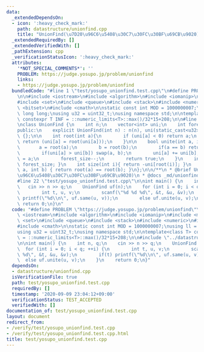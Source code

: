 ```yaml
---
data:
  _extendedDependsOn:
  - icon: ':heavy_check_mark:'
    path: datastructure/unionfind.cpp
    title: "UnionFind(\u7D20\u96C6\u5408\u30C7\u30FC\u30BF\u69CB\u9020)"
  _extendedRequiredBy: []
  _extendedVerifiedWith: []
  _pathExtension: cpp
  _verificationStatusIcon: ':heavy_check_mark:'
  attributes:
    '*NOT_SPECIAL_COMMENTS*': ''
    PROBLEM: https://judge.yosupo.jp/problem/unionfind
    links:
    - https://judge.yosupo.jp/problem/unionfind
  bundledCode: "#line 1 \"test/yosupo_unionfind.test.cpp\"\n#define PROBLEM \"https://judge.yosupo.jp/problem/unionfind\"\
    \n\n#include <iostream>\n#include <algorithm>\n#include <iomanip>\n#include <map>\n\
    #include <set>\n#include <queue>\n#include <stack>\n#include <numeric>\n#include\
    \ <bitset>\n#include <cmath>\n\nstatic const int MOD = 1000000007;\nusing ll =\
    \ long long;\nusing u32 = uint32_t;\nusing namespace std;\n\ntemplate<class T>\
    \ constexpr T INF = ::numeric_limits<T>::max()/32*15+208;\n\n#line 1 \"datastructure/unionfind.cpp\"\
    \nclass UnionFind {\n    int n;\n    vector<int> uni;\n    int forest_size;\n\
    public:\n    explicit UnionFind(int n) : n(n), uni(static_cast<u32>(n), -1), forest_size(n)\
    \ {};\n\n    int root(int a){\n        if (uni[a] < 0) return a;\n        else\
    \ return (uni[a] = root(uni[a]));\n    }\n\n    bool unite(int a, int b) {\n \
    \       a = root(a);\n        b = root(b);\n        if(a == b) return false;\n\
    \        if(uni[a] > uni[b]) swap(a, b);\n        uni[a] += uni[b];\n        uni[b]\
    \ = a;\n        forest_size--;\n        return true;\n    }\n    int size(){ return\
    \ forest_size; }\n    int size(int i){ return -uni[root(i)]; }\n    bool same(int\
    \ a, int b) { return root(a) == root(b); }\n};\n\n/**\n * @brief UnionFind(\u7D20\
    \u96C6\u5408\u30C7\u30FC\u30BF\u69CB\u9020)\n * @docs _md/unionfind.md\n */\n\
    #line 22 \"test/yosupo_unionfind.test.cpp\"\n\nint main() {\n    int n, q;\n \
    \   cin >> n >> q;\n    UnionFind uf(n);\n    for (int i = 0; i < q; ++i) {\n\
    \        int t, u, v;\n        scanf(\"%d %d %d\", &t, &u, &v);\n        if(t)\
    \ printf(\"%d\\n\", uf.same(u, v));\n        else uf.unite(u, v);\n    }\n   \
    \ return 0;\n}\n"
  code: "#define PROBLEM \"https://judge.yosupo.jp/problem/unionfind\"\n\n#include\
    \ <iostream>\n#include <algorithm>\n#include <iomanip>\n#include <map>\n#include\
    \ <set>\n#include <queue>\n#include <stack>\n#include <numeric>\n#include <bitset>\n\
    #include <cmath>\n\nstatic const int MOD = 1000000007;\nusing ll = long long;\n\
    using u32 = uint32_t;\nusing namespace std;\n\ntemplate<class T> constexpr T INF\
    \ = ::numeric_limits<T>::max()/32*15+208;\n\n#include \"../datastructure/unionfind.cpp\"\
    \n\nint main() {\n    int n, q;\n    cin >> n >> q;\n    UnionFind uf(n);\n  \
    \  for (int i = 0; i < q; ++i) {\n        int t, u, v;\n        scanf(\"%d %d\
    \ %d\", &t, &u, &v);\n        if(t) printf(\"%d\\n\", uf.same(u, v));\n      \
    \  else uf.unite(u, v);\n    }\n    return 0;\n}"
  dependsOn:
  - datastructure/unionfind.cpp
  isVerificationFile: true
  path: test/yosupo_unionfind.test.cpp
  requiredBy: []
  timestamp: '2020-09-09 23:04:12+09:00'
  verificationStatus: TEST_ACCEPTED
  verifiedWith: []
documentation_of: test/yosupo_unionfind.test.cpp
layout: document
redirect_from:
- /verify/test/yosupo_unionfind.test.cpp
- /verify/test/yosupo_unionfind.test.cpp.html
title: test/yosupo_unionfind.test.cpp
---
```

